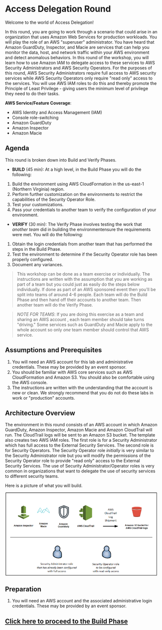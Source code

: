 # Access Delegation Round

Welcome to the world of Access Delegation!

In this round, you are going to work through a scenario that could arise in an organization that uses Amazon Web Services for production workloads.
You will play the role of an AWS "superuser" administrator.
You have heard that Amazon GuardDuty, Inspector, and Macie are services that can help you monitor the data, host, and network traffic within your AWS environment and detect anomalous behaviors.
In this round of the workshop, you will learn how to use Amazon IAM to delegate access to these services to AWS Security Administrators and AWS Security Operators.
For the purposes of this round, AWS Security Administrators require full access to AWS security services while AWS Security Operators only require "read only" access to the services.  You will use AWS IAM roles to do this and thereby promote the Principle of Least Privilege - giving users the minimum level of privilege they need to do their tasks.


**AWS Service/Feature Coverage**: 

* AWS Identity and Access Management (IAM)
* Console role-switching
* Amazon GuardDuty
* Amazon Inspector
* Amazon Macie

## Agenda

This round is broken down into Build and Verify Phases.

* **BUILD** (45 min): At a high level, in the Build Phase you will do the following:

1. Build the environment using AWS CloudFormation in the us-east-1 (Northern Virginia) region.
2. Perform further customization on the environments to restrict the capabilities of the Security Operator Role.
3. Test your customizations.
4. Pass your credentials to another team to verify the configuration of your environment.

* **VERIFY** (30 min):  The Verify Phase involves testing the work that *another team* did in building the environmentensure the requirements were met. You will do the following:

1. Obtain the login credentials from another team that has performed the steps in the Build Phase.
2. Test the environment to determine if the Security Operator role has been properly configured.
2. Document any variances.

> This workshop can be done as a team exercise or individually. The instructions are written with the assumption that you are working as part of a team but you could just as easily do the steps below individually. If done as part of an AWS sponsored event then you'll be split into teams of around 4-6 people. Each team will do the Build Phase and then hand off their accounts to another team. Then another team will do the Verify Phase.

> *NOTE FOR TEAMS*:  If you are doing this exercise as a team and sharing an AWS account , each team member should take turns "driving."  Some services such as GuardDuty and Macie apply to the whole account so only *one* team member should control that AWS service.

## Assumptions and Prerequisites

1. You will need an AWS account for this lab and administrative credentials.
These may be provided by an event sponsor.
2. You should be familiar with AWS core services such as AWS CloudFormation and Amazon S3.  You should also be comfortable using the AWS console.
3. The instructions are written with the understanding that the account is new or clean.  We strongly recommend that you do not do these labs in work or "production" accounts.

## Architecture Overview

The environment in this round consists of an AWS account in which Amazon GuardDuty, Amazon Inspector, Amazon Macie and Amazon CloudTrail will run.  The CloudTrail logs will be sent to an Amazon S3 bucket. 
The template also creates two AWS IAM roles.  The first role is for a Security Administrator which has full access to the External Security Services.  The second role is for Security Operators.  The Security Operator role *initially* is very similar to the Security Administrator role but you will modify the permissions of the Security Operator role to provide "read only" access to the External Security Services.  The use of Security Administrator/Operator roles is very common in organizations that want to delegate the use of security services to different security teams.

Here is a picture of what you will build.

![ESS Round Drawing](./images/IamEssDrawing.png)

## Preparation

1. You will need an AWS account and the associated administrative login credentials.
These may be provided by an event sponsor.

## [Click here to proceed to the Build Phase](./build.md)

